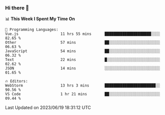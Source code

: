 ### Hi there 👋

<!--
**asdf12303116/asdf12303116** is a ✨ _special_ ✨ repository because its `README.md` (this file) appears on your GitHub profile.

Here are some ideas to get you started:

- 🔭 I’m currently working on ...
- 🌱 I’m currently learning ...
- 👯 I’m looking to collaborate on ...
- 🤔 I’m looking for help with ...
- 💬 Ask me about ...
- 📫 How to reach me: ...
- 😄 Pronouns: ...
- ⚡ Fun fact: ...
-->

<!--START_SECTION:waka-->
📊 **This Week I Spent My Time On** 

```text
💬 Programming Languages: 
Vue.js                   11 hrs 55 mins      █████████████████████░░░░   82.65 % 
Other                    57 mins             ██░░░░░░░░░░░░░░░░░░░░░░░   06.63 % 
JavaScript               54 mins             ██░░░░░░░░░░░░░░░░░░░░░░░   06.32 % 
Text                     22 mins             █░░░░░░░░░░░░░░░░░░░░░░░░   02.62 % 
JSON                     14 mins             ░░░░░░░░░░░░░░░░░░░░░░░░░   01.65 % 

🔥 Editors: 
WebStorm                 13 hrs 3 mins       ███████████████████████░░   90.56 % 
VS Code                  1 hr 21 mins        ██░░░░░░░░░░░░░░░░░░░░░░░   09.44 % 
```


 Last Updated on 2023/06/19 18:31:12 UTC
<!--END_SECTION:waka-->
